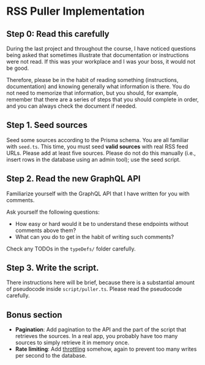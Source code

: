 # RSS Puller Implementation

## Step 0: Read this carefully
During the last project and throughout the course, I have noticed questions
being asked that sometimes illustrate that documentation or instructions were
not read. If this was your workplace and I was your boss, it would not be good.

Therefore, please be in the habit of reading something (instructions,
documentation) and knowing generally what information is there. You do not need
to memorize that information, but you should, for example, remember that there
are a series of steps that you should complete in order, and you can always
check the document if needed.

## Step 1. Seed sources
Seed some sources according to the Prisma schema. You are all familiar with
`seed.ts`. This time, you must seed **valid sources** with real RSS feed URLs.
Please add at least five sources. Please do not do this manually (i.e., insert
rows in the database using an admin tool); use the seed script.

## Step 2. Read the new GraphQL API
Familiarize yourself with the GraphQL API that I have written for you with
comments.

Ask yourself the following questions:
* How easy or hard would it be to understand these endpoints without comments
  above them?
* What can you do to get in the habit of writing such comments?

Check any TODOs in the `typeDefs/` folder carefully.

## Step 3. Write the script.
There instructions here will be brief, because there is a substantial amount of
pseudocode inside `script/puller.ts`. Please read the pseudocode carefully.

## Bonus section
* **Pagination**: Add pagination to the API and the part of the script that retrieves the
    sources. In a real app, you probably have too many sources to simply
    retrieve it in memory once.
* **Rate limiting**: Add
    [throttling](https://www.google.com/search?q=throttle+for+loop+node)
    somehow, again to prevent too many writes per second to the database.
